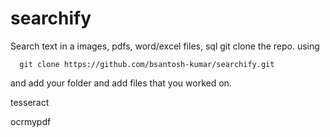 # searchify

Search text in a images, pdfs, word/excel files, sql
git clone the repo.
using

```
  git clone https://github.com/bsantosh-kumar/searchify.git
```

and add your folder and add files that you worked on.

tesseract

ocrmypdf
